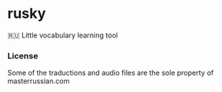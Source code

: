 # rusky

:ru: Little vocabulary learning tool

### License

Some of the traductions and audio files are the sole property of masterrussian.com
